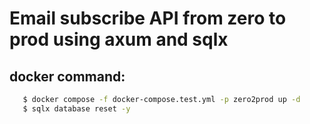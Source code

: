 # Email subscribe API from zero to prod using axum and sqlx

## docker command:

```bash
   $ docker compose -f docker-compose.test.yml -p zero2prod up -d
   $ sqlx database reset -y
```
